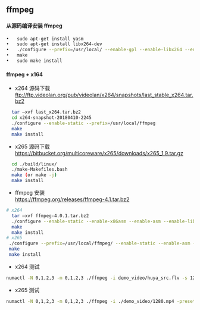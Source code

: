 ## ffmpeg

#### 从源码编译安装 ffmpeg
``` bash
•	sudo apt-get install yasm
•	sudo apt-get install libx264-dev
•	./configure --prefix=/usr/local/ --enable-gpl --enable-libx264 --enable-shared
•	make 
•	sudo make install
```

#### ffmpeg + x164
* x264 源码下载 <br>
  ftp://ftp.videolan.org/pub/videolan/x264/snapshots/last_stable_x264.tar.bz2
```bash
  tar –xvf last_x264.tar.bz2
  cd x264-snapshot-20180410-2245
  ./configure --enable-static --prefix=/usr/local/ffmpeg
  make
  make install
```
* x265 源码下载 <br>
  https://bitbucket.org/multicoreware/x265/downloads/x265_1.9.tar.gz
```bash
  cd ./build/linux/   
  ./make-Makefiles.bash
  make (or make -j)
  make install
```
* ffmpeg 安装 <br>
  https://ffmpeg.org/releases/ffmpeg-4.1.tar.bz2
```bash
# x264
  tar –xvf ffmpeg-4.0.1.tar.bz2
  ./configure --enable-static --enable-x86asm --enable-asm --enable-libx264 --enable-gpl --prefix=/usr/local/ffmpeg --extra-cflags=-I/usr/local/ffmpeg/include --extra-ldflags=-L/usr/local/ffmpeg/lib --extra-libs=-ldl
  make
  make install
# x265
 ./configure --prefix=/usr/local/ffmpeg/ --enable-static --enable-asm --enable-x86asm --enable-libx264 --enable-libx265 --enable-ffplay --enable-gpl --extra-cflags=-I/usr/local/include/  --extra-ldflags=-L/usr/local/lib --extra-cflags=-I/usr/local/ffmpeg/include/ --extra-ldflags=-L/usr/local/ffmpeg/lib/ --extra-libs=-ldl
 make
 make install
```

* x264 测试
```bash
numactl -N 0,1,2,3 -m 0,1,2,3 ./ffmpeg -i demo_video/huya_src.flv -s 1280x720 -preset:v faster -profile:v baseline -tune:v psnr -c:v libx264 -acodec copy $NUM.flv  &
```

* x265 测试
```bash
numactl -N 0,1,2,3 -m 0,1,2,3 ./ffmpeg -i ./demo_video/1280.mp4 -preset:v fast -pix_fmt yuv420p -c:v libx265 -qmin 1 -qmax 50 -x265-params input-res=1280*720 -acodec copy -y $NUM.hevc &
```
